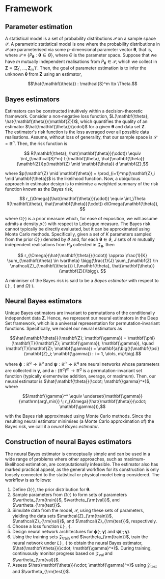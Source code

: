 # Framework

## Parameter estimation

A statistical model is a set of probability distributions $\mathcal{P}$ on a sample space $\mathcal{S}$. A parametric statistical model is one where the probability distributions in $\mathcal{P}$ are parameterised via some $p$-dimensional parameter vector $\mathbf{\theta}$, that is, where $\mathcal{P} \equiv \{P_\mathbf{\theta} : \mathbf{\theta} \in \Theta\}$, where $\Theta$ is the parameter space. Suppose that we have $m$ mutually independent realisations from $P_\mathbf{\theta} \in \mathcal{P}$, which we collect in $\mathbf{Z} \equiv (\mathbf{Z}_1',\dots,\mathbf{Z}_m')'$. Then, the goal of parameter estimation is to infer the unknown $\mathbf{\theta}$ from $\mathbf{Z}$ using an estimator,
```math
\hat{\mathbf{\theta}} : \mathcal{S}^m \to \Theta.
```

## Bayes estimators

Estimators can be constructed intuitively within a decision-theoretic framework.
Consider a non-negative loss function, $L(\mathbf{\theta}, \hat{\mathbf{\theta}}(\mathbf{Z}))$, which quantifies the quality of an estimator $\hat{\mathbf{\theta}}(\cdot)$ for a given $\mathbf{\theta}$ and data set $\mathbf{Z}$.  
 The estimator's risk function is the loss averaged over all possible data realisations. Assume, without loss of generality, that our sample space is $\mathcal{S} = \mathbb{R}^n$. Then, the risk function is

```math
 R(\mathbf{\theta}, \hat{\mathbf{\theta}}(\cdot)) \equiv \int_{\mathcal{S}^m}  L(\mathbf{\theta}, \hat{\mathbf{\theta}}(\mathbf{Z}))p(\mathbf{Z} \mid \mathbf{\theta}) d \mathbf{Z},
```

where $p(\mathbf{Z} \mid \mathbf{\theta}) = \prod_{i=1}^mp(\mathbf{Z}_i \mid \mathbf{\theta})$ is the likelihood function. Now, a ubiquitous approach in estimator design is to minimise a weighted summary of the risk function known as the Bayes risk,

```math
 r_{\Omega}(\hat{\mathbf{\theta}}(\cdot))
 \equiv \int_\Theta R(\mathbf{\theta}, \hat{\mathbf{\theta}}(\cdot)) d\Omega(\mathbf{\theta}),  
```

where $\Omega(\cdot)$ is a prior measure which, for ease of exposition, we will assume admits a density $p(\cdot)$ with respect to Lebesgue measure. The Bayes risk cannot typically be directly evaluated, but it can be approximated using Monte Carlo methods. Specifically, given a set of $K$ parameters sampled from the prior $\Omega(\cdot)$ denoted by $\vartheta$  and, for each $\mathbf{\theta} \in \vartheta$, $J$ sets of $m$ mutually independent realisations from $P_{\mathbf{\theta}}$ collected in $\mathcal{Z}_{\mathbf{\theta}}$, then

```math
 r_{\Omega}(\hat{\mathbf{\theta}}(\cdot))
 \approx
\frac{1}{K} \sum_{\mathbf{\theta} \in \vartheta} \bigg(\frac{1}{J} \sum_{\mathbf{Z} \in \mathcal{Z}_{\mathbf{\theta}}} L(\mathbf{\theta}, \hat{\mathbf{\theta}}(\mathbf{Z}))\bigg).  
```

A minimiser of the Bayes risk is said to be a *Bayes estimator* with respect to $L(\cdot,\cdot)$ and $\Omega(\cdot)$.


## Neural Bayes estimators


Unique Bayes estimators are invariant to permutations of the conditionally independent data $\mathbf{Z}$. Hence, we represent our neural estimators in the Deep Set framework, which is a universal representation for permutation-invariant functions. Specifically, we model our neural estimators as

```math
\hat{\mathbf{\theta}}(\mathbf{Z}; \mathbf{\gamma}) = \mathbf{\phi}(\mathbf{T}(\mathbf{Z}; \mathbf{\gamma}); \mathbf{\gamma}), \quad \mathbf{T}(\mathbf{Z}; \mathbf{\gamma})  
= \mathbf{a}\big(\{\mathbf{\psi}(\mathbf{Z}_i; \mathbf{\gamma}) : i = 1, \dots, m\}\big).
```
where $\mathbf{\phi}: \mathbb{R}^{q} \to \mathbb{R}^p$ and $\mathbf{\psi}: \mathbb{R}^{n} \to \mathbb{R}^q$ are neural networks whose parameters are collected in $\mathbf{\gamma}$, and $\mathbf{a}: (\mathbb{R}^q)^m \to \mathbb{R}^q$ is a permutation-invariant set function (typically elementwise addition, average, or maximum). Then, our neural estimator is $\hat{\mathbf{\theta}}(\cdot; \mathbf{\gamma}^*)$, where
```math
\mathbf{\gamma}^*
\equiv
\underset{\mathbf{\gamma}}{\mathrm{arg\,min}} \; r_{\Omega}(\hat{\mathbf{\theta}}(\cdot; \mathbf{\gamma})),
```
with the Bayes risk approximated using Monte Carlo methods.
Since the resulting neural estimator minimises (a Monte Carlo approximation of) the Bayes risk, we call it a *neural Bayes estimator*.


## Construction of neural Bayes estimators

The neural Bayes estimator is conceptually simple and can be used in a wide range of problems where other approaches, such as maximum-likelihood estimation, are computationally infeasible. The estimator also has marked practical appeal, as the general workflow for its construction is only loosely connected to the statistical or physical model being considered. The workflow is as follows:
  1. Define $\Omega(\cdot)$, the prior distribution for $\mathbf{\theta}$.
  1. Sample parameters from $\Omega(\cdot)$ to form sets of parameters $\vartheta_{\rm{train}}$, $\vartheta_{\rm{val}}$, and $\vartheta_{\rm{test}}$.
  1.  Simulate data from the model, $\mathcal{P}$, using these sets of parameters, yielding the data sets $\mathcal{Z}_{\rm{train}}$, $\mathcal{Z}_{\rm{val}}$, and $\mathcal{Z}_{\rm{test}}$, respectively. 
  1. Choose a loss function $L(\cdot, \cdot)$.
  1. Design neural network architectures for $\mathbf{\phi}(\cdot; \mathbf{\gamma})$ and $\mathbf{\psi}(\cdot; \mathbf{\gamma})$.
  1. Using the training sets $\mathcal{Z}_{\textrm{train}}$ and $\vartheta_{\rm{train}}$, train the neural network under $L(\cdot,\cdot)$ to obtain the neural Bayes estimator, $\hat{\mathbf{\theta}}(\cdot; \mathbf{\gamma}^*)$. During training, continuously monitor progress based on $\mathcal{Z}_{\textrm{val}}$ and $\vartheta_{\rm{val}}$.
  1. Assess $\hat{\mathbf{\theta}}(\cdot; \mathbf{\gamma}^*)$ using $\mathcal{Z}_\textrm{test}$ and $\vartheta_{\rm{test}}$.
